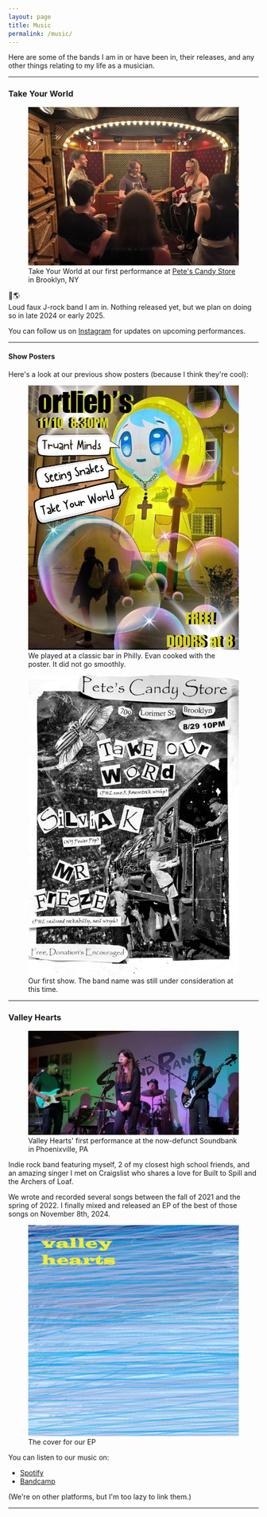 ```yaml
---
layout: page
title: Music
permalink: /music/
---
```


<head>
  <link rel="stylesheet" href="{{ site.baseurl }}/assets/css/style.css">
</head>

Here are some of the bands I am in or have been in, their releases, and any other things relating to my life as a musician.

---

### **Take Your World**

<figure class="band-figure">
  <img src="/assets/images/takeyourworld.jpg" alt="Take Your World band photo">
  <figcaption>Take Your World at our first performance at <a href="https://www.petescandystore.com/">Pete's Candy Store</a> in Brooklyn, NY</a></figcaption>
</figure>

🫳🌎  
Loud faux J-rock band I am in. Nothing released yet, but we plan on doing so in late 2024 or early 2025.

You can follow us on [Instagram](https://instagram.com/take_ur_world) for updates on upcoming performances.

---

#### Show Posters

Here's a look at our previous show posters (because I think they're cool):

<div class="posters-container">
  <figure>
    <img src="/assets/images/1110poster.jpg" alt="Ortlieb's Poster">
    <figcaption>We played at a classic bar in Philly. Evan cooked with the poster. It did not go smoothly.</figcaption>
  </figure>
  <figure>
    <img src="/assets/images/829poster.jpg" alt="Pete's Poster">
    <figcaption>Our first show. The band name was still under consideration at this time.</figcaption>
  </figure>
</div>

---

### **Valley Hearts**

<figure class="band-figure">
  <img src="/assets/images/valley-hearts.png" alt="Valley Hearts band photo">
  <figcaption>Valley Hearts' first performance at the now-defunct Soundbank in Phoenixville, PA</figcaption>
</figure>

Indie rock band featuring myself, 2 of my closest high school friends, and an amazing singer I met on Craigslist who shares a love for Built to Spill and the Archers of Loaf.

We wrote and recorded several songs between the fall of 2021 and the spring of 2022. I finally mixed and released an EP of the best of those songs on November 8th, 2024.

<figure class="album-art">
  <img src="/assets/images/valleyhearts-art.png" alt="Album Art">
  <figcaption>The cover for our EP</figcaption>
</figure>

You can listen to our music on:
- [Spotify](https://open.spotify.com/artist/1L4mXPlpoWhpA5kQoGDdYw?si=ZCMw5YTzSMKrMvyRMRWUbw)
- [Bandcamp](https://zakbarbezat.bandcamp.com/album/valley-hearts)

(We're on other platforms, but I'm too lazy to link them.)

---
